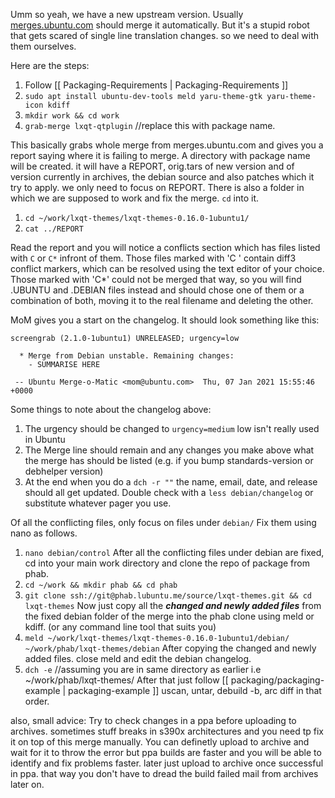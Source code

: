 Umm so yeah, we have a new upstream version. Usually [merges.ubuntu.com](https://merges.ubuntu.com) should merge it automatically. But it's a stupid robot that gets scared of single line translation changes. so we need to deal with them ourselves.

Here are the steps:

  1. Follow [[ Packaging-Requirements | Packaging-Requirements ]]
  1. `sudo apt install ubuntu-dev-tools meld yaru-theme-gtk yaru-theme-icon kdiff`
  1. `mkdir work && cd work`
  1. `grab-merge lxqt-qtplugin`    //replace this with package name. 

This basically grabs whole merge from merges.ubuntu.com and gives you a report saying where it is failing to merge. A directory with package name will be created. it will have a REPORT, orig.tars of new version and of version currently in archives, the debian source and also patches which it try to apply. we only need to focus on REPORT. There is also a folder in which we are supposed to work and fix the merge. `cd` into it.

  1. `cd ~/work/lxqt-themes/lxqt-themes-0.16.0-1ubuntu1/`
  1. `cat ../REPORT`

Read the report and you will notice a conflicts section which has files listed with `C` or `C*` infront of them. Those files marked with 'C ' contain diff3 conflict markers, which can be resolved using the text editor of your choice.  Those marked with 'C*' could not be merged that way, so you will find .UBUNTU and .DEBIAN files instead and should chose one of them or a combination of both, moving it to the real filename and deleting the other.

MoM gives you a start on the changelog. It should look something like this:
```
screengrab (2.1.0-1ubuntu1) UNRELEASED; urgency=low

  * Merge from Debian unstable. Remaining changes:
    - SUMMARISE HERE

 -- Ubuntu Merge-o-Matic <mom@ubuntu.com>  Thu, 07 Jan 2021 15:55:46 +0000
```
Some things to note about the changelog above:
  1. The urgency should be changed to `urgency=medium` low isn't really used in Ubuntu
  1. The Merge line should remain and any changes you make above what the merge has should be listed (e.g. if you bump standards-version or debhelper version)
  1. At the end when you do a `dch -r ""` the name, email, date, and release should all get updated. Double check with a `less debian/changelog` or substitute whatever pager you use.

Of all the conflicting files, only focus on files under `debian/` Fix them using nano as follows.
  1. `nano debian/control`
After all the conflicting files under debian are fixed, cd into your main work directory and clone the repo of package from phab.
  1. `cd ~/work && mkdir phab && cd phab`
  1. `git clone ssh://git@phab.lubuntu.me/source/lxqt-themes.git && cd lxqt-themes`
Now just copy all the ***changed and newly added files*** from the fixed debian folder of the merge into the phab clone using meld or kdiff. (or any command line tool that suits you)
  1. `meld ~/work/lxqt-themes/lxqt-themes-0.16.0-1ubuntu1/debian/ ~/work/phab/lxqt-themes/debian`
After copying the changed and newly added files. close meld and edit the debian changelog.
  1. `dch -e`                                                   //assuming you are in same directory as earlier i.e ~/work/phab/lxqt-themes/
After that just follow [[ packaging/packaging-example | packaging-example ]]
uscan, untar, debuild -b, arc diff in that order.


also, small advice: 
Try to check changes in a ppa before uploading to archives. sometimes stuff breaks in s390x architectures and you need tp fix it on top of this merge manually. You can definetly upload to archive and wait for it to throw the error but ppa builds are faster and you will be able to identify and fix problems faster. later just upload to archive once successful in ppa. that way you don't have to dread the build failed mail from archives later on.
